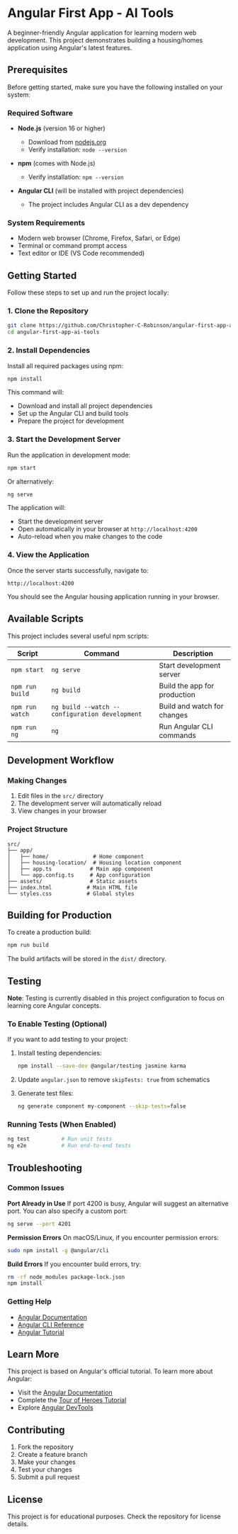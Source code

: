 # Angular First App - AI Tools

A beginner-friendly Angular application for learning modern web development. This project demonstrates building a housing/homes application using Angular's latest features.

## Prerequisites

Before getting started, make sure you have the following installed on your system:

### Required Software
- **Node.js** (version 16 or higher)
  - Download from [nodejs.org](https://nodejs.org/)
  - Verify installation: `node --version`

- **npm** (comes with Node.js)
  - Verify installation: `npm --version`

- **Angular CLI** (will be installed with project dependencies)
  - The project includes Angular CLI as a dev dependency

### System Requirements
- Modern web browser (Chrome, Firefox, Safari, or Edge)
- Terminal or command prompt access
- Text editor or IDE (VS Code recommended)

## Getting Started

Follow these steps to set up and run the project locally:

### 1. Clone the Repository
```bash
git clone https://github.com/Christopher-C-Robinson/angular-first-app-ai-tools.git
cd angular-first-app-ai-tools
```

### 2. Install Dependencies
Install all required packages using npm:

```bash
npm install
```

This command will:
- Download and install all project dependencies
- Set up the Angular CLI and build tools
- Prepare the project for development

### 3. Start the Development Server
Run the application in development mode:

```bash
npm start
```

Or alternatively:
```bash
ng serve
```

The application will:
- Start the development server
- Open automatically in your browser at `http://localhost:4200`
- Auto-reload when you make changes to the code

### 4. View the Application
Once the server starts successfully, navigate to:
```
http://localhost:4200
```

You should see the Angular housing application running in your browser.

## Available Scripts

This project includes several useful npm scripts:

| Script | Command | Description |
|--------|---------|-------------|
| `npm start` | `ng serve` | Start development server |
| `npm run build` | `ng build` | Build the app for production |
| `npm run watch` | `ng build --watch --configuration development` | Build and watch for changes |
| `npm run ng` | `ng` | Run Angular CLI commands |

## Development Workflow

### Making Changes
1. Edit files in the `src/` directory
2. The development server will automatically reload
3. View changes in your browser

### Project Structure
```
src/
├── app/
│   ├── home/              # Home component
│   ├── housing-location/  # Housing location component
│   ├── app.ts            # Main app component
│   └── app.config.ts     # App configuration
├── assets/               # Static assets
├── index.html           # Main HTML file
└── styles.css           # Global styles
```

## Building for Production

To create a production build:

```bash
npm run build
```

The build artifacts will be stored in the `dist/` directory.

## Testing

**Note**: Testing is currently disabled in this project configuration to focus on learning core Angular concepts.

### To Enable Testing (Optional)
If you want to add testing to your project:

1. Install testing dependencies:
   ```bash
   npm install --save-dev @angular/testing jasmine karma
   ```

2. Update `angular.json` to remove `skipTests: true` from schematics

3. Generate test files:
   ```bash
   ng generate component my-component --skip-tests=false
   ```

### Running Tests (When Enabled)
```bash
ng test          # Run unit tests
ng e2e           # Run end-to-end tests
```

## Troubleshooting

### Common Issues

**Port Already in Use**
If port 4200 is busy, Angular will suggest an alternative port. You can also specify a custom port:
```bash
ng serve --port 4201
```

**Permission Errors**
On macOS/Linux, if you encounter permission errors:
```bash
sudo npm install -g @angular/cli
```

**Build Errors**
If you encounter build errors, try:
```bash
rm -rf node_modules package-lock.json
npm install
```

### Getting Help
- [Angular Documentation](https://angular.io/docs)
- [Angular CLI Reference](https://angular.io/cli)
- [Angular Tutorial](https://angular.io/tutorial)

## Learn More

This project is based on Angular's official tutorial. To learn more about Angular:

- Visit the [Angular Documentation](https://angular.io/docs)
- Complete the [Tour of Heroes Tutorial](https://angular.io/tutorial)
- Explore [Angular DevTools](https://angular.io/guide/devtools)

## Contributing

1. Fork the repository
2. Create a feature branch
3. Make your changes
4. Test your changes
5. Submit a pull request

## License

This project is for educational purposes. Check the repository for license details.